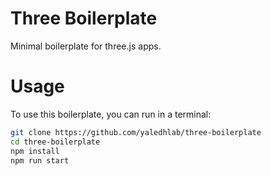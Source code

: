 # Three Boilerplate

Minimal boilerplate for three.js apps.

# Usage

To use this boilerplate, you can run in a terminal:

```bash
git clone https://github.com/yaledhlab/three-boilerplate
cd three-boilerplate
npm install
npm run start
```